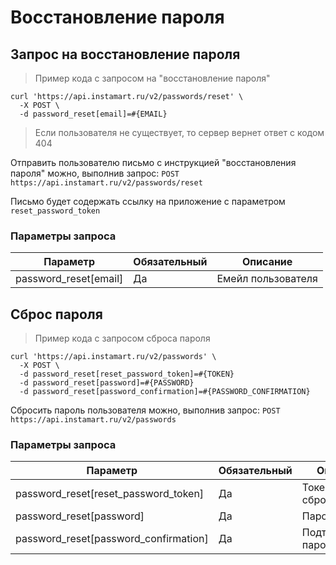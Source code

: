 # Восстановление пароля

## Запрос на восстановление пароля

> Пример кода c запросом на "восстановление пароля"

```shell
curl 'https://api.instamart.ru/v2/passwords/reset' \
  -X POST \
  -d password_reset[email]=#{EMAIL}
```

> Если пользователя не существует, то сервер вернет ответ с кодом 404

Отправить пользователю письмо с инструкцией "восстановления пароля" можно, выполнив запрос:
`POST https://api.instamart.ru/v2/passwords/reset`

Письмо будет содержать ссылку на приложение с параметром `reset_password_token`

### Параметры запроса

Параметр | Обязательный | Описание
--------- | ------- | -----------
password_reset[email] | Да | Емейл пользователя

## Сброс пароля

> Пример кода c запросом сброса пароля

```shell
curl 'https://api.instamart.ru/v2/passwords' \
  -X POST \
  -d password_reset[reset_password_token]=#{TOKEN}
  -d password_reset[password]=#{PASSWORD}
  -d password_reset[password_confirmation]=#{PASSWORD_CONFIRMATION}
```

Сбросить пароль пользователя можно, выполнив запрос:
`POST https://api.instamart.ru/v2/passwords`

### Параметры запроса

Параметр | Обязательный | Описание
--------- | ------- | -----------
password_reset[reset_password_token] | Да | Токен для сброса пароля
password_reset[password] | Да | Пароль
password_reset[password_confirmation] | Да | Подтверждение пароля
